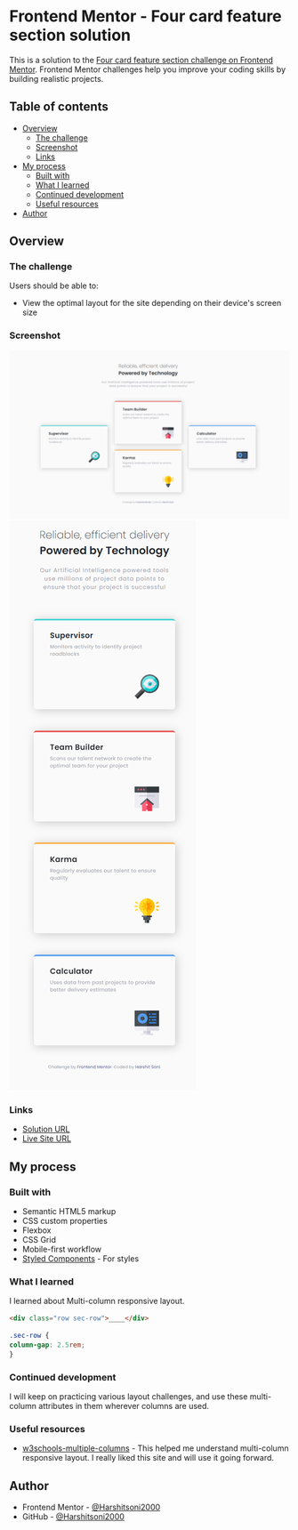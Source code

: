 # Frontend Mentor - Four card feature section solution

This is a solution to the [Four card feature section challenge on Frontend Mentor](https://www.frontendmentor.io/challenges/four-card-feature-section-weK1eFYK). Frontend Mentor challenges help you improve your coding skills by building realistic projects.

## Table of contents

- [Overview](#overview)
  - [The challenge](#the-challenge)
  - [Screenshot](#screenshot)
  - [Links](#links)
- [My process](#my-process)
  - [Built with](#built-with)
  - [What I learned](#what-i-learned)
  - [Continued development](#continued-development)
  - [Useful resources](#useful-resources)
- [Author](#author)

## Overview

### The challenge

Users should be able to:

- View the optimal layout for the site depending on their device's screen size

### Screenshot

![Desktop-View](ss/desktop-view.PNG)
![Mobile-View](ss/mobile-view.png)

### Links

- [Solution URL](https://your-solution-url.com)
- [Live Site URL](https://your-live-site-url.com)

## My process

### Built with

- Semantic HTML5 markup
- CSS custom properties
- Flexbox
- CSS Grid
- Mobile-first workflow
- [Styled Components](https://cdn.jsdelivr.net/npm/bootstrap@4.6.0/dist/css/bootstrap.min.css) - For styles

### What I learned

I learned about Multi-column responsive layout.

```html
<div class="row sec-row">____</div>
```
```css
.sec-row {
column-gap: 2.5rem;
}
```

### Continued development

I will keep on practicing various layout challenges, and use these multi-column attributes in them wherever columns are used.  

### Useful resources

- [w3schools-multiple-columns](https://www.w3schools.com/css/css3_multiple_columns.asp) - This helped me understand multi-column responsive layout. I really liked this site and will use it going forward.

## Author

- Frontend Mentor - [@Harshitsoni2000](https://www.frontendmentor.io/profile/Harshitsoni2000)
- GitHub - [@Harshitsoni2000](https://github.com/Harshitsoni2000)
